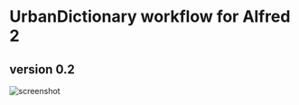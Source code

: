 UrbanDictionary workflow for Alfred 2
=================================================
version 0.2
-------------------------------------------------
![screenshot](https://github.com/danylokostyshyn/urbandictionary-alfred-workflow/blob/master/ud-afred-scr.png)